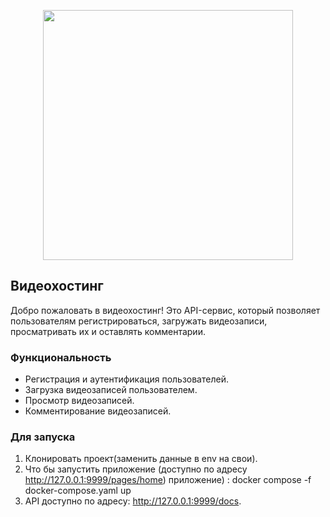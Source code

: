 <p align="center">
      <img src="https://ds-blobs-1.cdn.devapps.ru/5929463.png" border="0" width="400">
</p>

## Видеохостинг

Добро пожаловать в видеохостинг! Это API-сервис, который позволяет пользователям регистрироваться, загружать видеозаписи, просматривать их и оставлять комментарии.

### Функциональность

- Регистрация и аутентификация пользователей.
- Загрузка видеозаписей пользователем.
- Просмотр видеозаписей.
- Комментирование видеозаписей.

### Для запуска
1. Клонировать проект(заменить данные в env на свои).
2. Что бы запустить приложение (доступно по адресу http://127.0.0.1:9999/pages/home) приложение) : docker compose -f docker-compose.yaml up
3. API доступно по адресу: http://127.0.0.1:9999/docs.
